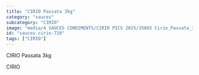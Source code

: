 ```yaml
---
title: "CIRIO Passata 3kg"
category: "sauces"
subcategory: "CIRIO"
image: "media/4 SAUCES CONDIMENTS/CIRIO PICS 2025/35865 Cirio_Passata_3kg.jpg"
id: "sauces-cirio-720"
tags: ["CIRIO"]
---
```


CIRIO Passata 3kg

CIRIO
